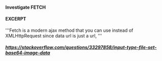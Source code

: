 #### Investigate FETCH

#### EXCERPT

'''Fetch is a modern ajax method that you can use instead of XMLHttpRequest since data url is just a url, '''

##### https://stackoverflow.com/questions/33297858/input-type-file-set-base64-image-data
